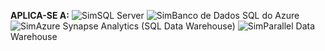 <Token>**APLICA-SE A:** ![Sim](media/yes-icon.png)SQL Server ![Sim](media/yes-icon.png)Banco de Dados SQL do Azure ![Sim](media/yes-icon.png)Azure Synapse Analytics (SQL Data Warehouse) ![Sim](media/yes-icon.png)Parallel Data Warehouse </Token>

